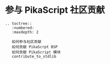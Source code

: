 # 参与 PikaScript 社区贡献

```eval_rst
.. toctree::
   :numbered:
   :maxdepth: 2

   如何参与社区贡献
   如何贡献 PikaScrpt BSP
   如何贡献 PikaScript 模块
   contribute_to_stdlib
```
